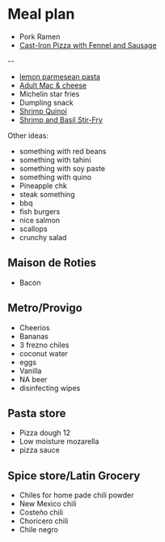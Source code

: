 # Meal plan

- Pork Ramen
- [Cast-Iron Pizza with Fennel and Sausage](https://www.bonappetit.com/recipe/cast-iron-pizza-with-fennel-and-sausage)

--

- [lemon parmesean pasta](https://www.bonappetit.com/recipe/pasta-with-brown-butter-whole-lemon-and-parmesan)
- [Adult Mac & cheese](https://www.bonappetit.com/recipe/adult-mac-and-cheese)
- Michelin star fries
- Dumpling snack
- [Shrimp Quinoi](https://www.bonappetit.com/story/indian-ish-shrimp-quinoa-pulao)
- [Shrimp and Basil Stir-Fry](https://www.bonappetit.com/recipe/shrimp-and-basil-stir-fry)

Other ideas:

- something with red beans
- something with tahini
- something with soy paste
- something with quino
- Pineapple chk
- steak something
- bbq
- fish burgers
- nice salmon
- scallops
- crunchy salad

## Maison de Roties

- Bacon

## Metro/Provigo

- Cheerios
- Bananas
- 3 frezno chiles
- coconut water
- eggs
- Vanilla
- NA beer
- disinfecting wipes

## Pasta store

- Pizza dough 12
- Low moisture mozarella
- pizza sauce

## Spice store/Latin Grocery

- Chiles for home pade chili powder
- New Mexico chili
- Costeño chili
- Choricero chili
- Chile negro

